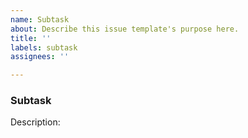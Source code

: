 ```yaml
---
name: Subtask
about: Describe this issue template's purpose here.
title: ''
labels: subtask
assignees: ''

---
```


### Subtask

Description:
